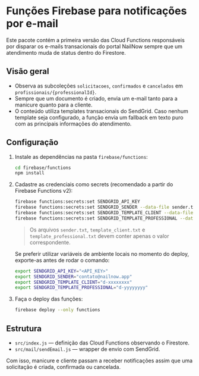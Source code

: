 # Funções Firebase para notificações por e-mail

Este pacote contém a primeira versão das Cloud Functions responsáveis por disparar
os e-mails transacionais do portal NailNow sempre que um atendimento muda de
status dentro do Firestore.

## Visão geral

- Observa as subcoleções `solicitacoes`, `confirmados` e `cancelados` em
  `profissionais/{professionalId}`.
- Sempre que um documento é criado, envia um e-mail tanto para a manicure quanto
  para a cliente.
- O conteúdo utiliza templates transacionais do SendGrid. Caso nenhum template
  seja configurado, a função envia um fallback em texto puro com as principais
  informações do atendimento.

## Configuração

1. Instale as dependências na pasta `firebase/functions`:

   ```bash
   cd firebase/functions
   npm install
   ```

2. Cadastre as credenciais como secrets (recomendado a partir do Firebase Functions v2):

   ```bash
   firebase functions:secrets:set SENDGRID_API_KEY
   firebase functions:secrets:set SENDGRID_SENDER --data-file sender.txt
   firebase functions:secrets:set SENDGRID_TEMPLATE_CLIENT --data-file template_client.txt
   firebase functions:secrets:set SENDGRID_TEMPLATE_PROFESSIONAL --data-file template_professional.txt
   ```

   > Os arquivos `sender.txt`, `template_client.txt` e `template_professional.txt` devem conter apenas o valor correspondente.

   Se preferir utilizar variáveis de ambiente locais no momento do deploy, exporte-as antes de rodar o comando:

   ```bash
   export SENDGRID_API_KEY="<API_KEY>"
   export SENDGRID_SENDER="contato@nailnow.app"
   export SENDGRID_TEMPLATE_CLIENT="d-xxxxxxxx"
   export SENDGRID_TEMPLATE_PROFESSIONAL="d-yyyyyyyy"
   ```

3. Faça o deploy das funções:

   ```bash
   firebase deploy --only functions
   ```

## Estrutura

- `src/index.js` — definição das Cloud Functions observando o Firestore.
- `src/mail/sendEmail.js` — wrapper de envio com SendGrid.

Com isso, manicure e cliente passam a receber notificações assim que uma
solicitação é criada, confirmada ou cancelada.
